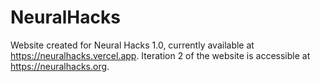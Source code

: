 # NeuralHacks

Website created for Neural Hacks 1.0, currently available at https://neuralhacks.vercel.app. Iteration 2 of the website is accessible at https://neuralhacks.org.

